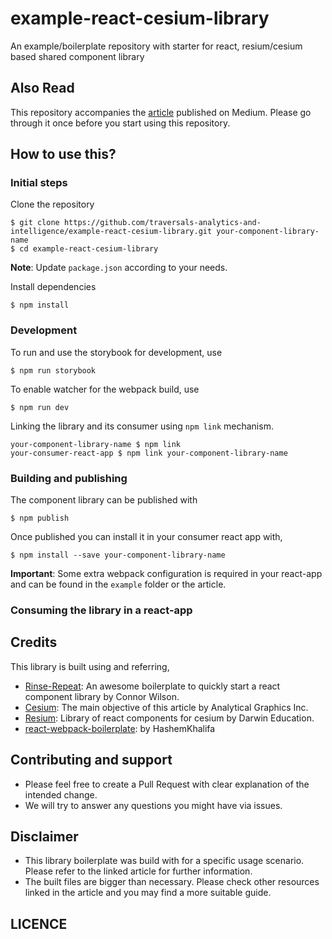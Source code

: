 # example-react-cesium-library
An example/boilerplate repository with starter for react, resium/cesium based 
shared component library

## Also Read
This repository accompanies the [article]() published on Medium. Please go through it once before you start using this repository.

## How to use this?

### Initial steps

Clone the repository
```
$ git clone https://github.com/traversals-analytics-and-intelligence/example-react-cesium-library.git your-component-library-name
$ cd example-react-cesium-library
```

**Note**: Update `package.json` according to your needs.

Install dependencies
```
$ npm install
```

### Development
To run and use the storybook for development, use
```
$ npm run storybook
```
To enable watcher for the webpack build, use
```
$ npm run dev
```
Linking the library and its consumer using `npm link` mechanism.
```
your-component-library-name $ npm link
your-consumer-react-app $ npm link your-component-library-name
```

### Building and publishing
The component library can be published with 
```
$ npm publish
```
Once published you can install it in your consumer react app with,
```
$ npm install --save your-component-library-name
```

**Important**: Some extra webpack configuration is required in your react-app and can be found in the `example` folder or the article.

### Consuming the library in a react-app

## Credits

This library is built using and referring,

* [Rinse-Repeat](https://github.com/cwlsn/rinse-react): An awesome boilerplate to quickly start a react component library by Connor Wilson.
* [Cesium](https://github.com/AnalyticalGraphicsInc/cesium): The main objective of this article by Analytical Graphics Inc.
* [Resium](https://resium.darwineducation.com/): Library of react components for cesium by Darwin Education.
* [react-webpack-boilerplate](https://github.com/HashemKhalifa/webpack-react-boilerplate): by HashemKhalifa


## Contributing and support
* Please feel free to create a Pull Request with clear explanation of the intended change.
* We will try to answer any questions you might have via issues.

## Disclaimer
* This library boilerplate was build with for a specific usage scenario. Please refer to the linked article for further information.
* The built files are bigger than necessary. Please check other resources linked in the article and you may find a more suitable guide.

## LICENCE

